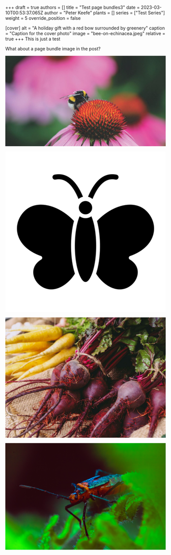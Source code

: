 +++
draft = true
authors = []
title = "Test page bundles3"
date = 2023-03-10T00:53:37.065Z
author = "Peter Keefe"
plants = []
series = ["Test Series"]
weight = 5
override_position = false

[cover]
alt = "A holiday gift with a red bow surrounded by greenery"
caption = "Caption for the cover photo"
image = "bee-on-echinacea.jpeg"
relative = true
+++
This is just a test

What about a page bundle image in the post?

![](bee-on-echinacea.jpeg "The image title")

![Alt text](butterfly.png "T﻿his is a test **caption**")



![](carrots-and-beets.jpeg "Another Caption!")

![](pexels-lucas-pezeta-5713908.jpg "BUG!")